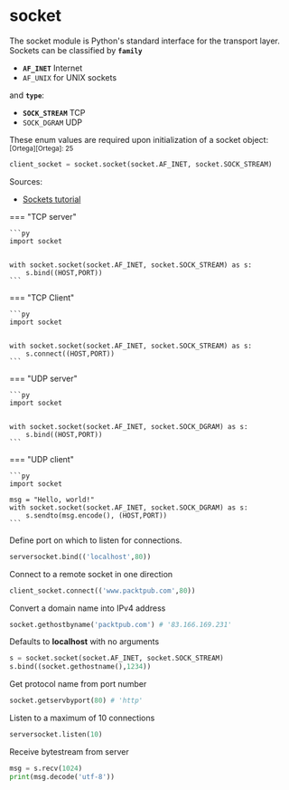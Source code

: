 # socket


The socket module is Python's standard interface for the transport layer.
Sockets can be classified by **`family`**

- **`AF_INET`** Internet
- `AF_UNIX` for UNIX sockets

and **`type`**:
  - **`SOCK_STREAM`** TCP
  - `SOCK_DGRAM` UDP

These enum values are required upon initialization of a socket object: <sup>[Ortega][Ortega]: 25</sup>

```py
client_socket = socket.socket(socket.AF_INET, socket.SOCK_STREAM)
```

Sources: 

- [Sockets tutorial](https://youtu.be/Lbfe3-v7yE0)


=== "TCP server"

    ```py
    import socket
    

    with socket.socket(socket.AF_INET, socket.SOCK_STREAM) as s:
        s.bind((HOST,PORT))
    ```

=== "TCP Client" 

    ```py
    import socket


    with socket.socket(socket.AF_INET, socket.SOCK_STREAM) as s:
        s.connect((HOST,PORT))
    ```

=== "UDP server"

    ```py
    import socket


    with socket.socket(socket.AF_INET, socket.SOCK_DGRAM) as s:
        s.bind((HOST,PORT))
    ```

=== "UDP client"

    ```py
    import socket

    msg = "Hello, world!"
    with socket.socket(socket.AF_INET, socket.SOCK_DGRAM) as s:
        s.sendto(msg.encode(), (HOST,PORT))
    ```

Define port on which to listen for connections.
```py
serversocket.bind(('localhost',80))
```
Connect to a remote socket in one direction
```py
client_socket.connect(('www.packtpub.com',80))
```
Convert a domain name into IPv4 address
```py
socket.gethostbyname('packtpub.com') # '83.166.169.231'
```
Defaults to **localhost** with no arguments
```py
s = socket.socket(socket.AF_INET, socket.SOCK_STREAM)
s.bind((socket.gethostname(),1234))
```
Get protocol name from port number
```py
socket.getservbyport(80) # 'http'
```
Listen to a maximum of 10 connections
```py
serversocket.listen(10)
```
Receive bytestream from server
```py
msg = s.recv(1024)
print(msg.decode('utf-8'))
```